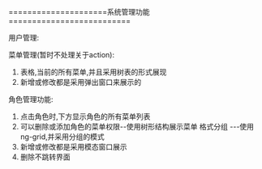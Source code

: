 





=====================系统管理功能==========================

用户管理:

菜单管理(暂时不处理关于action):
1. 表格,当前的所有菜单,并且采用树表的形式展现
2. 新增或修改都是采用弹出窗口来展示的

角色管理功能:
1. 点击角色时,下方显示角色的所有菜单列表
2. 可以删除或添加角色的菜单权限--使用树形结构展示菜单  格式分组 ---使用ng-grid,并采用分组的模式
3. 新增或修改都是采用模态窗口展示
4. 删除不跳转界面